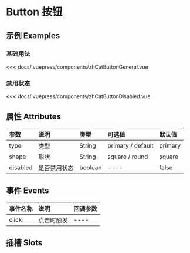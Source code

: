 # Button 按钮 

## 示例 Examples

### 基础用法

<zh-cat-button-general></zh-cat-button-general>
<code-show>
<<< docs/.vuepress/components/zhCatButtonGeneral.vue
</code-show>


### 禁用状态

<zh-cat-button-disabled></zh-cat-button-disabled>
<code-show>
<<< docs/.vuepress/components/zhCatButtonDisabled.vue
</code-show>

<!-- ## 接口 -->

## 属性 Attributes

| 参数  | 说明  | 类型   | 可选值           | 默认值 |
|:------|:-------------|:-------|:------------------|:--------|
| type  | 类型  | String | primary / default | primary |
| shape | 形状 | String | square / round    | square  |
| disabled | 是否禁用状态 | boolean |  ----   | false  |

## 事件 Events

| 事件名称  | 说明    | 回调参数 |
|:------|:---------------|:--------|
| click | 点击时触发 | ---- |

## 插槽 Slots


